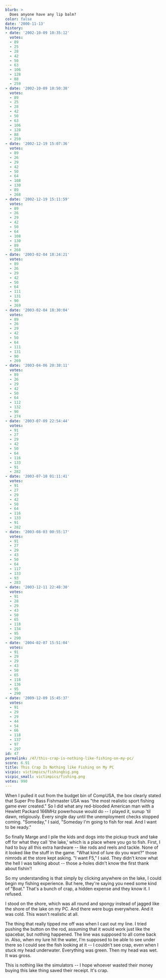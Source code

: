 ```yaml
---
blurb: >
  Does anyone have any lip balm?
color: false
date: '2000-11-13'
history:
- date: '2002-10-09 10:35:12'
  votes:
  - 89
  - 25
  - 28
  - 42
  - 50
  - 63
  - 106
  - 128
  - 88
  - 259
- date: '2002-10-09 10:50:38'
  votes:
  - 89
  - 25
  - 28
  - 42
  - 50
  - 63
  - 106
  - 128
  - 88
  - 259
- date: '2002-12-19 15:07:36'
  votes:
  - 89
  - 26
  - 29
  - 42
  - 50
  - 64
  - 108
  - 130
  - 89
  - 268
- date: '2002-12-19 15:11:59'
  votes:
  - 89
  - 26
  - 29
  - 42
  - 50
  - 64
  - 108
  - 130
  - 89
  - 268
- date: '2003-02-04 18:24:21'
  votes:
  - 89
  - 26
  - 29
  - 42
  - 50
  - 64
  - 111
  - 131
  - 90
  - 269
- date: '2003-02-04 18:30:04'
  votes:
  - 89
  - 26
  - 29
  - 42
  - 50
  - 64
  - 111
  - 131
  - 90
  - 269
- date: '2003-04-06 20:38:11'
  votes:
  - 89
  - 26
  - 29
  - 42
  - 50
  - 64
  - 112
  - 132
  - 90
  - 274
- date: '2003-07-09 22:54:44'
  votes:
  - 91
  - 27
  - 29
  - 42
  - 50
  - 64
  - 116
  - 133
  - 91
  - 282
- date: '2003-07-10 01:11:41'
  votes:
  - 91
  - 27
  - 29
  - 42
  - 50
  - 64
  - 116
  - 133
  - 91
  - 282
- date: '2003-08-03 00:55:17'
  votes:
  - 91
  - 27
  - 29
  - 43
  - 50
  - 64
  - 117
  - 133
  - 93
  - 283
- date: '2003-12-11 22:48:30'
  votes:
  - 91
  - 28
  - 29
  - 43
  - 50
  - 65
  - 118
  - 134
  - 95
  - 290
- date: '2004-02-07 15:51:04'
  votes:
  - 91
  - 29
  - 29
  - 43
  - 50
  - 65
  - 118
  - 136
  - 95
  - 290
- date: '2009-12-09 15:45:37'
  votes:
  - 91
  - 29
  - 29
  - 44
  - 54
  - 66
  - 118
  - 137
  - 97
  - 297
id: 47
permalink: /47/this-crap-is-nothing-like-fishing-on-my-pc/
score: 6.91
title: This Crap Is Nothing like Fishing on My PC
vicpic: victimpics/fishingbig.png
vicpic_small: victimpics/fishing.png
votes: 990
---
```


When I pulled it out from the budget bin of CompUSA, the box clearly
stated that Super Pro Bass Fishmaster USA was "the most realistic sport
fishing game ever created." So I did what any red-blooded American man
with a Hewlett Packard 166MHz powerhouse would do -- I played it, sunup
'til dawn, religiously. Every single day until the unemployment checks
stopped coming. "Someday," I said, "Someday I'm going to fish for real.
And I want to be ready."

So finally Marge and I pile the kids and dogs into the pickup truck and
take off for what they call 'the lake,' which is a place where you go to
fish. First, I had to buy all this extra hardware -- like rods and reels
and tackle. None of it looked like the stuff in the game. "What kind of
lure do you want?" those nimrods at the store kept asking. "I want F5,"
I said. They didn't know what the hell I was talking about -- those
a-holes didn't know the first thank about fishin'!

So my understanding is that simply by clicking anywhere on the lake, I
could begin my fishing experience. But here, they're saying you need
some kind of "Boat." That's a bunch of crap, a hidden expense and they
know it. I refused.

I stood on the shore, which was all round and spongy instead of jagged
like the shore of the lake on my PC. And there were bugs everywhere. And
it was cold. This wasn't realistic at all.

The thing that really tipped me off was when I cast out my line. I tried
pushing the button on the rod, assuming that it would work just like the
spacebar, but nothing happened. The line was supposed to all come back
in. Also, when my lure hit the water, I'm supposed to be able to see
under there so I could see the fish looking at it -- I couldn't see
crap, even when I stuck my head underwater. Everything was green. Then
my head was wet. It was gross.

This is nothing like the simulators -- I hope whoever wasted their money
buying this lake thing saved their receipt. It's crap.